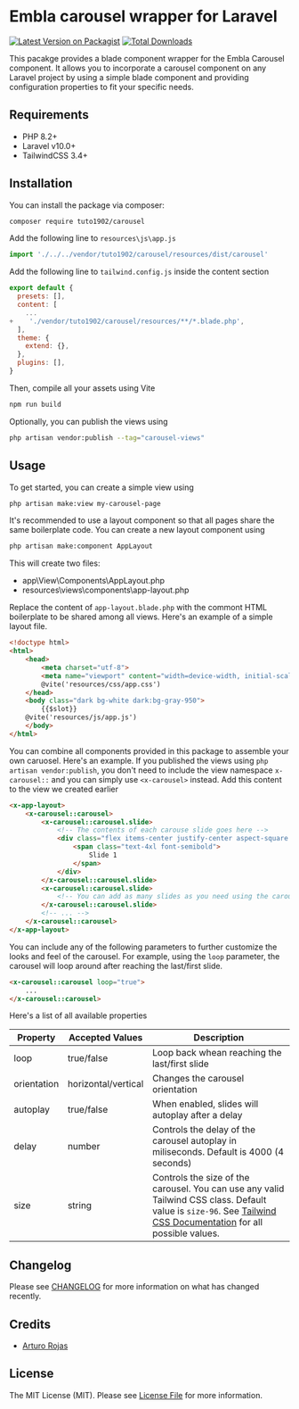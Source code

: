 # Embla carousel wrapper for Laravel

[![Latest Version on Packagist](https://img.shields.io/packagist/v/tuto1902/carousel.svg?style=flat-square)](https://packagist.org/packages/tuto1902/carousel)
[![Total Downloads](https://img.shields.io/packagist/dt/tuto1902/carousel.svg?style=flat-square)](https://packagist.org/packages/tuto1902/carousel)

This pacakge provides a blade component wrapper for the Embla Carousel component. It allows you to incorporate a carousel component on any Laravel project by using a simple blade component and providing configuration properties to fit your specific needs.

## Requirements
- PHP 8.2+
- Laravel v10.0+
- TailwindCSS 3.4+

## Installation

You can install the package via composer:

```bash
composer require tuto1902/carousel
```

Add the following line to `resources\js\app.js`

```js
import './../../vendor/tuto1902/carousel/resources/dist/carousel'
```

Add the following line to `tailwind.config.js` inside the content section

```js
export default {
  presets: [],
  content: [
    ...
+    './vendor/tuto1902/carousel/resources/**/*.blade.php',
  ],
  theme: {
    extend: {},
  },
  plugins: [],
}
```

Then, compile all your assets using Vite

```bash
npm run build
```

Optionally, you can publish the views using

```bash
php artisan vendor:publish --tag="carousel-views"
```

## Usage

To get started, you can create a simple view using

```bash
php artisan make:view my-carousel-page
```

It's recommended to use a layout component so that all pages share the same boilerplate code. You can create a new layout component using

```bash
php artisan make:component AppLayout
```

This will create two files:
- app\View\Components\AppLayout.php
- resources\views\components\app-layout.php

Replace the content of `app-layout.blade.php` with the commont HTML boilerplate to be shared among all views. Here's an example of a simple layout file.

```html
<!doctype html>
<html>
    <head>
        <meta charset="utf-8">
        <meta name="viewport" content="width=device-width, initial-scale=1.0">
        @vite('resources/css/app.css')
    </head>
    <body class="dark bg-white dark:bg-gray-950">
        {{$slot}}
    @vite('resources/js/app.js')
    </body>
</html>
```

You can combine all components provided in this package to assemble your own caruosel. Here's an example. If you published the views using `php artisan vendor:publish`, you don't need to include the view namespace `x-carousel::` and you can simply use `<x-carousel>` instead. Add this content to the view we created earlier

```html
<x-app-layout>
    <x-carousel::carousel>
        <x-carousel::carousel.slide>
            <!-- The contents of each carouse slide goes here -->
            <div class="flex items-center justify-center aspect-square p-6">
                <span class="text-4xl font-semibold">
                    Slide 1
                </span>
            </div>
        </x-carousel::carousel.slide>
        <x-carousel::carousel.slide>
            <!-- You can add as many slides as you need using the carousel.slide component -->
        </x-carousel::carousel.slide>
        <!-- ... -->
    </x-carousel::carousel>
</x-app-layout>
```

You can include any of the following parameters to further customize the looks and feel of the carousel. For example, using the `loop` parameter, the carousel will loop around after reaching the last/first slide.

```html
<x-carousel::carousel loop="true">
    ...
</x-carousel::carousel>
```

Here's a list of all available properties

| Property |  Accepted Values | Description |
|----------|------------------|-------------|
| loop | true/false | Loop back whean reaching the last/first slide |
| orientation | horizontal/vertical | Changes the carousel orientation |
| autoplay | true/false | When enabled, slides will autoplay after a delay |
| delay | number | Controls the delay of the carousel autoplay in miliseconds. Default is 4000 (4 seconds) |
| size | string | Controls the size of the carousel. You can use any valid Tailwind CSS class. Default value is `size-96`. See [Tailwind CSS Documentation](https://tailwindcss.com/docs/size) for all possible values. |

## Changelog

Please see [CHANGELOG](CHANGELOG.md) for more information on what has changed recently.

## Credits

- [Arturo Rojas](https://github.com/tuto1902)

## License

The MIT License (MIT). Please see [License File](LICENSE.md) for more information.
